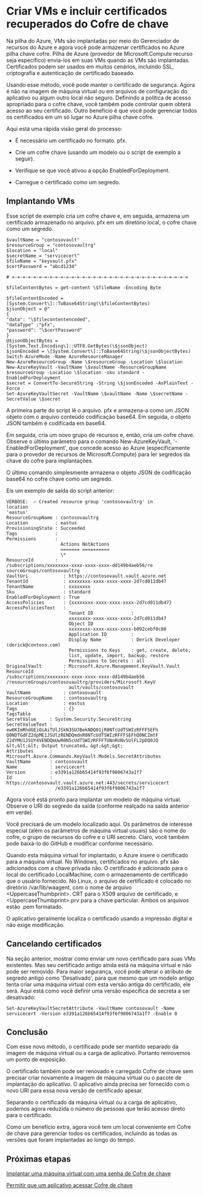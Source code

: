 <properties
    pageTitle="Implantar uma máquina virtual com um certificado usando Azure pilha chave cofre | Microsoft Azure"
    description="Saiba como implantar uma máquina virtual e inserir um certificado do Azure pilha chave cofre"
    services="azure-stack"
    documentationCenter=""
    authors="rlfmendes"
    manager="natmack"
    editor=""/>

<tags
    ms.service="azure-stack"
    ms.workload="na"
    ms.tgt_pltfrm="na"
    ms.devlang="na"
    ms.topic="get-started-article"
    ms.date="09/26/2016"
    ms.author="ricardom"/>

# <a name="create-vms-and-include-certificates-retrieved-from-key-vault"></a>Criar VMs e incluir certificados recuperados do Cofre de chave

Na pilha do Azure, VMs são implantadas por meio do Gerenciador de recursos do Azure e agora você pode armazenar certificados no Azure pilha chave cofre. Pilha de Azure (provedor de Microsoft.Compute recurso seja específico) envia-los em suas VMs quando as VMs são implantadas. Certificados podem ser usados em muitos cenários, incluindo SSL, criptografia e autenticação de certificado baseado.

Usando esse método, você pode manter o certificado de segurança. Agora é não na imagem de máquina virtual ou em arquivos de configuração do aplicativo ou algum outro local não seguro. Definindo a política de acesso apropriado para o cofre chave, você também pode controlar quem obterá acesso ao seu certificado. Outro benefício é que você pode gerenciar todos os certificados em um só lugar no Azure pilha chave cofre.

Aqui está uma rápida visão geral do processo:

-   É necessário um certificado no formato. pfx.

-   Crie um cofre chave (usando um modelo ou o script de exemplo a seguir).

-   Verifique se que você ativou a opção EnabledForDeployment.

-   Carregue o certificado como um segredo.

## <a name="deploying-vms"></a>Implantando VMs

Esse script de exemplo cria um cofre chave e, em seguida, armazena um certificado armazenado no arquivo. pfx em um diretório local, o cofre chave como um segredo.

    $vaultName = "contosovault"
    $resourceGroup = "contosovaultrg"
    $location = "local"
    $secretName = "servicecert"
    $fileName = "keyvault.pfx"
    $certPassword = "abcd1234"

    # =-=-=-=-=-=-=-=-=-=-=-=-=-=-=-=-=-=-=-=-=-=-=-=-=-=-=-=-=-=-=-=-=

    $fileContentBytes = get-content \$fileName -Encoding Byte

    $fileContentEncoded =
    [System.Convert\]::ToBase64String(\$fileContentBytes)
    $jsonObject = @"
    {
    "data": "\$filecontentencoded",
    "dataType" :"pfx",
    "password": "\$certPassword"
    }
    @$jsonObjectBytes = [System.Text.Encoding\]::UTF8.GetBytes(\$jsonObject)
    $jsonEncoded = \[System.Convert\]::ToBase64String(\$jsonObjectBytes)
    Switch-AzureMode -Name AzureResourceManager
    New-AzureResourceGroup -Name \$resourceGroup -Location \$location
    New-AzureKeyVault -VaultName \$vaultName -ResourceGroupName
    $resourceGroup -Location \$location -sku standard -EnabledForDeployment
    $secret = ConvertTo-SecureString -String \$jsonEncoded -AsPlainText -Force
    Set-AzureKeyVaultSecret -VaultName \$vaultName -Name \$secretName -SecretValue \$secret

A primeira parte do script lê o arquivo. pfx e armazena-a como um JSON objeto com o arquivo conteúdo codificação base64. Em seguida, o objeto JSON também é codificada em base64.

Em seguida, cria um novo grupo de recursos e, então, cria um cofre chave. Observe o último parâmetro para o comando New-AzureKeyVault, '-EnabledForDeployment', que concede acesso ao Azure (especificamente para o provedor de recursos de Microsoft.Compute) para ler segredos da chave do cofre para implantações.

O último comando simplesmente armazena o objeto JSON de codificação base64 no cofre chave como um segredo.

Eis um exemplo de saída do script anterior:

    VERBOSE:  – Created resource group 'contosovaultrg' in
    location
    'eastus'
    ResourceGroupName : contosovaultrg
    Location          : eastus
    ProvisioningState : Succeeded
    Tags              :
    Permissions       :
                        Actions NotActions
                        ======= ==========
                        \*
    ResourceId        :
    /subscriptions/xxxxxxxx-xxxx-xxxx-xxxx-dd149b4aeb56/re
    sourceGroups/contosovaultrg
    VaultUri             : https://contosovault.vault.azure.net
    TenantId             : xxxxxxxx-xxxx-xxxx-xxxx-2d7cd011db47
    TenantName           : xxxxxxxx
    Sku                  : standard
    EnabledForDeployment : True
    AccessPolicies       : {xxxxxxxx-xxxx-xxxx-xxxx-2d7cd011db47}
    AccessPoliciesText   :
                           Tenant ID              :
                           xxxxxxxx-xxxx-xxxx-xxxx-2d7cd011db47
                           Object ID              :
                           xxxxxxxx-xxxx-xxxx-xxxx-b092cebf0c80
                           Application ID         :
                           Display Name           : Derick Developer  (derick@contoso.com)
                           Permissions to Keys    : get, create, delete,
                           list, update, import, backup, restore
                           Permissions to Secrets : all
    OriginalVault        : Microsoft.Azure.Management.KeyVault.Vault
    ResourceId           :
    /subscriptions/xxxxxxxx-xxxx-xxxx-xxxx-dd149b4aeb56                 
    /resourceGroups/contosovaultrg/providers/Microsoft.KeyV
                           ault/vaults/contosovault
    VaultName            : contosovault
    ResourceGroupName    : contosovaultrg
    Location             : eastus
    Tags                 : {}
    TagsTable            :
    SecretValue     : System.Security.SecureString
    SecretValueText :
    ew0KImRhdGEiOiAiTUlJSkN3SUJBekNDQ01jR0NTcUdTSWIzRFFFSEFh
    Q0NDTGdFZ2dpME1JSUlzRENDQmdnR0NTcUdTSWIzRFFFSEFhQ0NCZmtF           
    Z2dYMU1JSUY4VENDQmUwR0N5cUdTSWIzRFFFTUNnRUNvSUlFL2pDQ0JQ
    &lt;&lt;&lt; Output truncated… &gt;&gt;&gt;
    Attributes      :
    Microsoft.Azure.Commands.KeyVault.Models.SecretAttributes
    VaultName       : contosovault
    Name            : servicecert
    Version         : e3391a126b65414f93f6f9806743a1f7
    Id              :
    https://contosovault.vault.azure.net:443/secrets/servicecert
                      /e3391a126b65414f93f6f9806743a1f7

Agora você está pronto para implantar um modelo de máquina virtual. Observe o URI do segredo da saída (conforme realçado na saída anterior em verde).

Você precisará de um modelo localizado aqui. Os parâmetros de interesse especial (além os parâmetros de máquina virtual usuais) são o nome do cofre, o grupo de recursos do cofre e o URI secreto. Claro, você também pode baixá-lo do GitHub e modificar conforme necessário.

Quando esta máquina virtual for implantado, o Azure insere o certificado para a máquina virtual.
No Windows, certificados no arquivo. pfx são adicionados com a chave privada não. O certificado é adicionado para o local do certificado LocalMachine, com o armazenamento de certificado que o usuário fornecido. No Linux, o arquivo de certificado é colocado no diretório /var/lib/waagent, com o nome de arquivo &lt;UppercaseThumbprint&gt;. CRT para o X509 arquivo de certificado, e &lt;UppercaseThumbprint&gt;.prv para a chave particular.
Ambos os arquivos estão .pem formatado.

O aplicativo geralmente localiza o certificado usando a impressão digital e não exige modificação.

## <a name="retiring-certificates"></a>Cancelando certificados


Na seção anterior, mostrar como enviar um novo certificado para suas VMs existentes. Mas seu certificado antigo ainda está na máquina virtual e não pode ser removido. Para maior segurança, você pode alterar o atributo de segredo antigo como 'Desativado', para que mesmo que um modelo antigo tenta criar uma máquina virtual com esta versão antiga do certificado, ele será. Aqui está como você definir uma versão específica de secreta a ser desativado:

    Set-AzureKeyVaultSecretAttribute -VaultName contosovault -Name servicecert -Version e3391a126b65414f93f6f9806743a1f7 -Enable 0

## <a name="conclusion"></a>Conclusão


Com esse novo método, o certificado pode ser mantido separado da imagem de máquina virtual ou a carga de aplicativo. Portanto removemos um ponto de exposição.

O certificado também pode ser renovado e carregado Cofre de chave sem precisar criar novamente a imagem de máquina virtual ou o pacote de implantação do aplicativo. O aplicativo ainda precisa ser fornecido com o novo URI para essa nova versão de certificado apesar.

Separando o certificado da máquina virtual ou a carga de aplicativo, podemos agora reduzida o número de pessoas que terão acesso direto para o certificado.

Como um benefício extra, agora você tem um local conveniente em Cofre de chave para gerenciar todos os certificados, incluindo as todas as versões que foram implantadas ao longo do tempo.

## <a name="next-steps"></a>Próximas etapas

[Implantar uma máquina virtual com uma senha de Cofre de chave](azure-stack-kv-deploy-vm-with-secret.md)

[Permitir que um aplicativo acessar Cofre de chave](azure-stack-kv-sample-app.md)